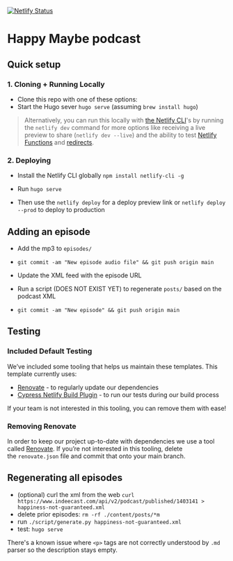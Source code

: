 [![Netlify Status](https://api.netlify.com/api/v1/badges/0fb35d62-0ede-4117-b704-39c747ae2088/deploy-status)](https://app.netlify.com/sites/happy-maybe/deploys)

# Happy Maybe podcast   

## Quick setup

 ### 1. Cloning + Running Locally

 - Clone this repo with one of these options:
 - Start the Hugo sever `hugo serve` (assuming `brew install hugo`)

  > Alternatively, you can run this locally with [the Netlify CLI](https://docs.netlify.com/cli/get-started/)'s by running the `netlify dev` command for more options like receiving a live preview to share (`netlify dev --live`) and the ability to test [Netlify Functions](https://www.netlify.com/products/functions) and [redirects](https://docs.netlify.com/routing/redirects/). 

### 2. Deploying
 - Install the Netlify CLI globally `npm install netlify-cli -g`
    
 - Run `hugo serve`

 - Then use the `netlify deploy` for a deploy preview link or `netlify deploy --prod` to deploy to production


## Adding an episode

* Add the mp3 to `episodes/`
* `git commit -am "New episode audio file" && git push origin main`
* Update the XML feed with the episode URL

* Run a script (DOES NOT EXIST YET) to regenerate `posts/` based on the podcast XML
* `git commit -am "New episode" && git push origin main`

## Testing

### Included Default Testing

We’ve included some tooling that helps us maintain these templates. This template currently uses:

- [Renovate](https://www.mend.io/free-developer-tools/renovate/) - to regularly update our dependencies
- [Cypress Netlify Build Plugin](https://github.com/cypress-io/netlify-plugin-cypress) - to run our tests during our build process

If your team is not interested in this tooling, you can remove them with ease!

### Removing Renovate

In order to keep our project up-to-date with dependencies we use a tool called [Renovate](https://github.com/marketplace/renovate). If you’re not interested in this tooling, delete the `renovate.json` file and commit that onto your main branch.


## Regenerating all episodes

* (optional) curl the xml from the web `curl https://www.indeecast.com/api/v2/podcast/published/1403141 > happiness-not-guaranteed.xml`
* delete prior episodes: `rm -rf ./content/posts/*m`
* run `./script/generate.py happiness-not-guaranteed.xml`
* test: `hugo serve`

There's a known issue where `<p>` tags are not correctly understood by `.md` parser
so the description stays empty.

